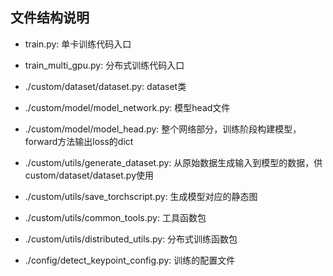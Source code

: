 ## 文件结构说明

- train.py: 单卡训练代码入口

- train_multi_gpu.py: 分布式训练代码入口

- ./custom/dataset/dataset.py: dataset类

- ./custom/model/model_network.py: 模型head文件

- ./custom/model/model_head.py: 整个网络部分，训练阶段构建模型，forward方法输出loss的dict

- ./custom/utils/generate_dataset.py: 从原始数据生成输入到模型的数据，供custom/dataset/dataset.py使用

- ./custom/utils/save_torchscript.py: 生成模型对应的静态图

- ./custom/utils/common_tools.py: 工具函数包

- ./custom/utils/distributed_utils.py: 分布式训练函数包

- ./config/detect_keypoint_config.py: 训练的配置文件
